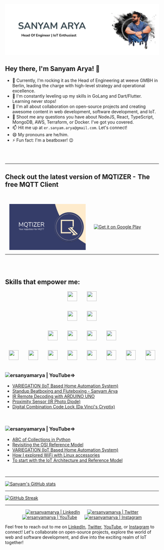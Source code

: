 ![Website](https://raw.githubusercontent.com/ersanyamarya/ersanyamarya/master/assets/images/header.png)

## Hey there, I'm Sanyam Arya! 👋

- 🔭 Currently, I'm rocking it as the Head of Engineering at weeve GMBH in Berlin, leading the charge with high-level strategy and operational excellence.
- 🌱 I'm constantly leveling up my skills in GoLang and Dart/Flutter. Learning never stops!
- 👯 I'm all about collaboration on open-source projects and creating awesome content in web development, software development, and IoT.
- 💬 Shoot me any questions you have about NodeJS, React, TypeScript, MongoDB, AWS, Terraform, or Docker. I've got you covered.
- 📫 Hit me up at `er.sanyam.arya@gmail.com`. Let's connect!
- 😄 My pronouns are he/him.
- ⚡ Fun fact: I'm a beatboxer! 😉
  
<br />
<br />

* * *

## Check out the latest version of MQTIZER -  The free MQTT Client

</br>
</br>

<!-- Two column flex and centered -->


<a style="display: flex; flex-direction: row; justify-content: space-around; align-items: center; width: 100%" href='https://play.google.com/store/apps/details?id=com.sanyamarya.mqtizermqtt_client&hl=en_US&pcampaignid=pcampaignidMKT-Other-global-all-co-prtnr-py-PartBadge-Mar2515-1'>

<img alt='Get it on Google Play' src='https://raw.githubusercontent.com/ersanyamarya/ersanyamarya/master/assets/images/mqtizer.png' width="250px"/>

 <img alt='Get it on Google Play' src='https://play.google.com/intl/en_us/badges/static/images/badges/en_badge_web_generic.png' width="200px"/>

</a>


* * *

<br />
<br />

## Skills that empower me:

<div style="display: flex; flex-direction: column; justify-content: center; align-items: center; width: 100%; flex-wrap: wrap; gap: 32px;">
<div style="display: flex; flex-direction: row; justify-content: center; align-items: center; width: 100%; flex-wrap: wrap; gap: 32px;">

<img height="32" width="32" src="https://cdn.simpleicons.org/typescript" />
<img height="32" width="32" src="https://cdn.simpleicons.org/nodedotjs" />
</div>
<div style="display: flex; flex-direction: row; justify-content: center; align-items: center; width: 100%; flex-wrap: wrap; gap: 32px;">

<img height="32" width="32" src="https://cdn.simpleicons.org/go" />
<img height="32" width="32" src="https://cdn.simpleicons.org/flutter" />
</div>
<div style="display: flex; flex-direction: row; justify-content: center; align-items: center; width: 100%; flex-wrap: wrap; gap: 32px;">

<img height="32" width="32" src="https://cdn.simpleicons.org/react" />
<img height="32" width="32" src="https://cdn.simpleicons.org/html5" />
<img height="32" width="32" src="https://cdn.simpleicons.org/css3" />
<img height="32" width="32" src="https://cdn.simpleicons.org/materialdesign" />

</div>
<div style="display: flex; flex-direction: row; justify-content: center; align-items: center; width: 100%; flex-wrap: wrap; gap: 32px;">

<img height="32" width="32" src="https://cdn.simpleicons.org/visualstudiocode" />
<img height="32" width="32" src="https://cdn.simpleicons.org/arduino" />
<img height="32" width="32" src="https://cdn.simpleicons.org/git" />
<img height="32" width="32" src="https://cdn.simpleicons.org/googlecloud" />
<img height="32" width="32" src="https://cdn.simpleicons.org/figma" />
<img height="32" width="32" src="https://cdn.simpleicons.org/mongodb" />
<img height="32" width="32" src="https://cdn.simpleicons.org/nginx" />
<img height="32" width="32" src="https://cdn.simpleicons.org/ubuntu" />

</div>
</div>


<br/>

### [<img align="left" alt="ersanyamarya | YouTube" src="https://img.shields.io/badge/youtube-%23FF0000.svg?&style=for-the-badge&logo=youtube&logoColor=white" />][youtube]=>

<!-- YOUTUBE:START -->
- [VARIEGATION &lpar;IoT Based Home Automation System&rpar;](https://www.youtube.com/watch?v=aqu7Mfoba6Q)
- [Standup Beatboxing and Fluteboxing - Sanyam Arya](https://www.youtube.com/watch?v=AGMojRdbJoQ)
- [IR Remote Decoding with ARDUINO UNO](https://www.youtube.com/watch?v=29WJQADjh-o)
- [Proximity Sensor &lpar;IR Photo Diode&rpar;](https://www.youtube.com/watch?v=wrP8w-Dmq_Y)
- [Digital Combination Code Lock &lpar;Da Vinci&#39;s Cryptix&rpar;](https://www.youtube.com/watch?v=gE742w42ipk)
<!-- YOUTUBE:END -->

<br />

### [<img align="left" alt="ersanyamarya | YouTube" src="https://img.shields.io/badge/medium-%2312100E.svg?&style=for-the-badge&logo=medium&logoColor=white" />][youtube]=>

<!-- BLOG-POST-LIST:START -->
- [ABC of Collections in Python](https://medium.com/@er.sanyam.arya/abc-of-collections-in-python-f239d787a43e?source=rss-59ee199328e8------2)
- [Revisiting the OSI Reference Model](https://medium.com/@er.sanyam.arya/revisiting-the-osi-reference-model-faa41b3360ff?source=rss-59ee199328e8------2)
- [VARIEGATION &lpar;IoT Based Home Automation System&rpar;](https://medium.com/@er.sanyam.arya/variegation-iot-based-home-automation-system-6311b2541700?source=rss-59ee199328e8------2)
- [How I explored WiFi with Linux accessories](https://medium.com/@er.sanyam.arya/how-i-explored-wifi-with-linux-accessories-92be184a6466?source=rss-59ee199328e8------2)
- [To start with the IoT Architecture and Reference Model](https://medium.com/@er.sanyam.arya/to-start-with-the-iot-architecture-and-reference-model-98fd3d5496c3?source=rss-59ee199328e8------2)
<!-- BLOG-POST-LIST:END -->

<br />

* * *
[![Sanyam's GitHub stats](https://github-readme-stats.vercel.app/api?username=ersanyamarya)](https://github.com/ersanyamarya/github-readme-stats)

* * * 

[![GitHub Streak](https://github-readme-streak-stats.herokuapp.com?user=ersanyamarya&theme=earth&hide_border=true&border_radius=4&card_width=1024)](https://git.io/streak-stats)

***


<p align="center">
<a href="https://www.linkedin.com/in/sanyam-arya"><img alt="ersanyamarya | LinkedIn" height="36px" hspace="10" src="https://cdn.svgporn.com/logos/linkedin.svg" /></a>
<a href="https://twitter.com/sanyamarya"><img alt="ersanyamarya | Twitter" width="36px" height="36px" hspace="10" src="https://cdn.jsdelivr.net/npm/simple-icons@v3/icons/twitter.svg" /></a>
<a href="https://www.youtube.com/channel/UC0okncheoaqZp1UFmw9YEsA"><img alt="ersanyamarya | YouTube" width="36px" height="36px" hspace="10" src="https://cdn.svgporn.com/logos/youtube.svg" /></a>
<a href="https://www.instagram.com/sanyamarya/"><img alt="ersanyamarya | Instagram" width="36px" height="36px" hspace="10" src="https://cdn.svgporn.com/logos/instagram-icon.svg" /></a>
</p>

[website]: https://theexuberantindian.wordpress.com/

[twitter]: https://twitter.com/sanyamarya

[youtube]: https://www.youtube.com/channel/UC0okncheoaqZp1UFmw9YEsA

[instagram]: https://www.instagram.com/sanyamarya/

[linkedin]: https://www.linkedin.com/in/sanyam-arya

Feel free to reach out to me on [LinkedIn][linkedin], [Twitter][twitter], [YouTube][youtube], or [Instagram][instagram] to connect! Let's collaborate on open-source projects, explore the world of web and software development, and dive into the exciting realm of IoT together!